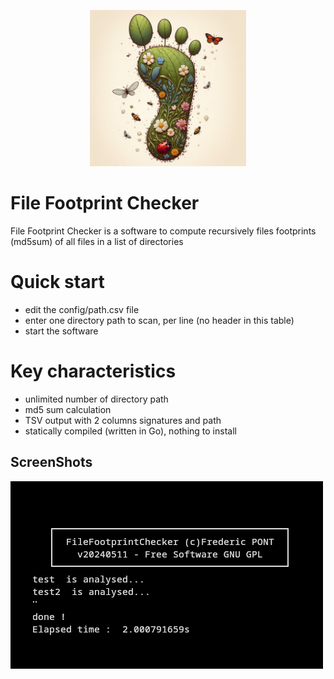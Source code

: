 <p align="center">
<img src="src/images/footprint.png" alt="drawing" width="250" height="250" />
</p>

#  File Footprint Checker
File Footprint Checker is a software to compute recursively files footprints (md5sum) of all files in a list of directories

# Quick start
- edit the config/path.csv file
- enter one directory path to scan, per line (no header in this table)
- start the software

# Key characteristics
- unlimited number of directory path
- md5 sum calculation
- TSV output with 2 columns signatures and path
- statically compiled (written in Go), nothing to install 

 ## ScreenShots
![CLI](src/images/screenshot.png)